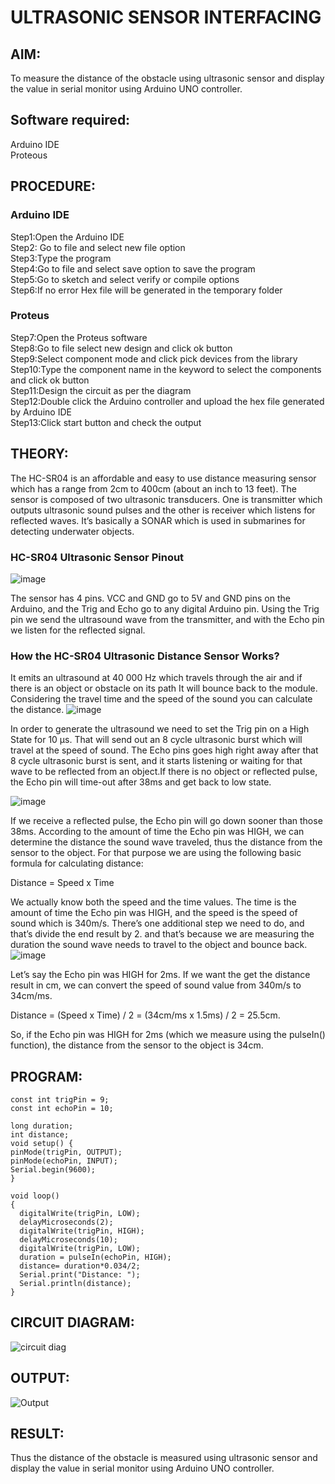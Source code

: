 # ULTRASONIC SENSOR INTERFACING
## AIM:
To measure the distance of the obstacle using ultrasonic sensor and display the value in serial monitor using Arduino UNO controller.
## Software required:
Arduino IDE </br>
Proteous
## PROCEDURE:
### Arduino IDE
Step1:Open the Arduino IDE </br>
Step2: Go to file and select new file option </br>
Step3:Type the program </br>
Step4:Go to file and select save option to save the program </br>
Step5:Go to sketch and select verify or compile options </br>
Step6:If no error Hex file will be generated in the temporary folder </br>
### Proteus
Step7:Open the Proteus software </br>
Step8:Go to file select new design and click ok button </br>
Step9:Select component mode and click pick devices from the library </br>
Step10:Type the component name in the keyword to select the components and click ok button </br>
Step11:Design the circuit as per the diagram </br>
Step12:Double click the Arduino controller and upload the hex file generated by Arduino IDE </br>
Step13:Click start button and check the output
## THEORY:
The HC-SR04 is an affordable and easy to use distance measuring sensor which has a range from 2cm to 400cm (about an inch to 13 feet).
The sensor is composed of two ultrasonic transducers. One is transmitter which outputs ultrasonic sound pulses and the other is receiver which listens for reflected waves. It’s basically a SONAR which is used in submarines for detecting underwater objects.
### HC-SR04 Ultrasonic Sensor Pinout
![image](https://user-images.githubusercontent.com/71547910/235331840-78ee92ea-1406-40f4-a6f7-a158e91126b3.png)

The sensor has 4 pins. VCC and GND go to 5V and GND pins on the Arduino, and the Trig and Echo go to any digital Arduino pin. Using the Trig pin we send the ultrasound wave from the transmitter, and with the Echo pin we listen for the reflected signal.
### How the HC-SR04 Ultrasonic Distance Sensor Works?
It emits an ultrasound at 40 000 Hz which travels through the air and if there is an object or obstacle on its path It will bounce back to the module. Considering the travel time and the speed of the sound you can calculate the distance.
![image](https://user-images.githubusercontent.com/71547910/235331902-3447f8ae-7024-4680-99c2-8e1225babfb7.png)

In order to generate the ultrasound we need to set the Trig pin on a High State for 10 µs. That will send out an 8 cycle ultrasonic burst which will travel at the speed of sound. The Echo pins goes high right away after that 8 cycle ultrasonic burst is sent, and it starts listening or waiting for that wave to be reflected from an object.If there is no object or reflected pulse, the Echo pin will time-out after 38ms and get back to low state.

![image](https://user-images.githubusercontent.com/71547910/235331916-543ba51e-84f4-4231-a50f-ff65cfed15b3.png)

If we receive a reflected pulse, the Echo pin will go down sooner than those 38ms. According to the amount of time the Echo pin was HIGH, we can determine the distance the sound wave traveled, thus the distance from the sensor to the object.
For that purpose we are using the following basic formula for calculating distance:

Distance = Speed x Time

We actually know both the speed and the time values. The time is the amount of time the Echo pin was HIGH, and the speed is the speed of sound which is 340m/s. There’s one additional step we need to do, and that’s divide the end result by 2. and that’s because we are measuring the duration the sound wave needs to travel to the object and bounce back.
![image](https://user-images.githubusercontent.com/71547910/235331957-1be2a7cc-1d61-4268-9bea-cd4337b448a0.png)

Let’s say the Echo pin was HIGH for 2ms. If we want the get the distance result in cm, we can convert the speed of sound value from 340m/s to 34cm/ms.

Distance = (Speed x Time) / 2 = (34cm/ms x 1.5ms) / 2 = 25.5cm.

So, if the Echo pin was HIGH for 2ms (which we measure using the pulseIn() function), the distance from the sensor to the object is 34cm.

## PROGRAM:
```
const int trigPin = 9;
const int echoPin = 10;

long duration;
int distance;
void setup() {
pinMode(trigPin, OUTPUT);
pinMode(echoPin, INPUT);
Serial.begin(9600);
}

void loop() 
{
  digitalWrite(trigPin, LOW);
  delayMicroseconds(2);
  digitalWrite(trigPin, HIGH);
  delayMicroseconds(10);
  digitalWrite(trigPin, LOW);
  duration = pulseIn(echoPin, HIGH);
  distance= duration*0.034/2;
  Serial.print("Distance: ");
  Serial.println(distance);
}
```
## CIRCUIT DIAGRAM:
![circuit diag](https://user-images.githubusercontent.com/105735689/235773198-2b4d3037-4174-44f2-8ea8-b787d7e047f6.jpg)

## OUTPUT:
![Output](https://user-images.githubusercontent.com/105735689/235773283-d3050ed6-667a-47ac-b63f-203e3fa69b1b.jpg)

## RESULT:
Thus the distance of the obstacle is measured using ultrasonic sensor and display the value in serial monitor using Arduino UNO controller.
